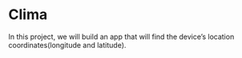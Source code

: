 # Clima
In this project, we will build an app that will find the device’s location coordinates(longitude and latitude).
